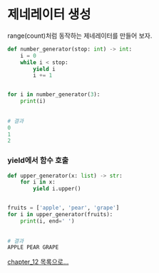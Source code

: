 # 제네레이터 생성

range(count)처럼 동작하는 제네레이터를 만들어 보자.

```python
def number_generator(stop: int) -> int:
    i = 0
    while i < stop:
        yield i
        i += 1


for i in number_generator(3):
    print(i)
    
    
# 결과
0
1
2
```

### yield에서 함수 호출

```python
def upper_generator(x: list) -> str:
    for i in x:
        yield i.upper()


fruits = ['apple', 'pear', 'grape']
for i in upper_generator(fruits):
    print(i, end=' ')
    
    
# 결과
APPLE PEAR GRAPE
```

[chapter_12 목록으로...](../index.md)
